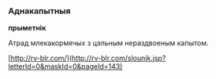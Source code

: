 ### Аднакапытныя
**прыметнік**

Атрад млекакормячых з цэльным нераздвоеным капытом.

<a rel="author">[http://rv-blr.com/](http://rv-blr.com/slounik.jsp?letterId=0&maskId=0&pageId=143)</a>
